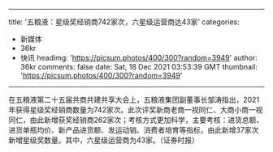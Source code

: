 
---
title: '五粮液：星级奖经销商742家次，六星级运营商达43家'
categories: 
 - 新媒体
 - 36kr
 - 快讯
headimg: 'https://picsum.photos/400/300?random=3949'
author: 36kr
comments: false
date: Sat, 18 Dec 2021 03:53:39 GMT
thumbnail: 'https://picsum.photos/400/300?random=3949'
---

<div>   
在五粮液第二十五届共商共建共享大会上，五粮液集团副董事长邹涛指出，2021年获得星级奖经销商数量为742家次。此次评奖新商老商一视同仁、大商小商一视同仁，由此新增获奖经销商262家次；考核方式更加科学，主要考核：进货总额、进货单瓶均价、新产品进货额、发运动销、消费者培育等指标，由此新增37家次新增星级奖数量。其中，六星级运营商为43家。（证券时报）  
</div>
            